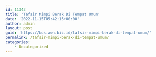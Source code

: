 ```yaml
---
id: 11343
title: 'Tafsir Mimpi Berak Di Tempat Umum'
date: '2022-11-15T05:42:15+00:00'
author: admin
layout: post
guid: 'https://bos.awn.biz.id/tafsir-mimpi-berak-di-tempat-umum/'
permalink: /tafsir-mimpi-berak-di-tempat-umum/
categories:
    - Uncategorized
---
```



